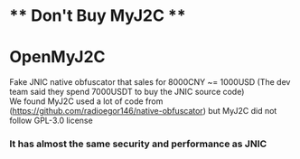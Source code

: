 # <h1><b>** Don't Buy MyJ2C **</b></h1>
# OpenMyJ2C
Fake JNIC native obfuscator that sales for 8000CNY ~= 1000USD (The dev team said they spend 7000USDT to buy the JNIC source code)<br>
We found MyJ2C used a lot of code from (https://github.com/radioegor146/native-obfuscator) but MyJ2C did not follow GPL-3.0 license<br>
<b><h3>It has almost the same security and performance as JNIC</h3></b><br>